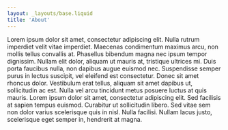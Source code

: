 ```yaml
---
layout: _layouts/base.liquid
title: 'About'
---
```


Lorem ipsum dolor sit amet, consectetur adipiscing elit. Nulla rutrum imperdiet velit vitae imperdiet. Maecenas condimentum maximus arcu, non mollis tellus convallis at. Phasellus bibendum magna nec ipsum tempor dignissim. Nullam elit dolor, aliquam ut mauris at, tristique ultrices mi. Duis porta faucibus nulla, non dapibus augue euismod nec. Suspendisse semper purus in lectus suscipit, vel eleifend est consectetur. Donec sit amet rhoncus dolor. Vestibulum erat tellus, aliquam sit amet dapibus ut, sollicitudin ac est. Nulla vel arcu tincidunt metus posuere luctus at quis mauris. Lorem ipsum dolor sit amet, consectetur adipiscing elit. Sed facilisis at sapien tempus euismod. Curabitur ut sollicitudin libero. Sed vitae sem non dolor varius scelerisque quis in nisl. Nulla facilisi. Nullam lacus justo, scelerisque eget semper in, hendrerit at magna.
